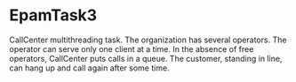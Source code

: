# EpamTask3
CallCenter multithreading task. The organization has several operators. The operator can serve only one client at a time. In the absence of free operators, CallCenter puts calls in a queue. The customer, standing in line, can hang up and call again after some time.
